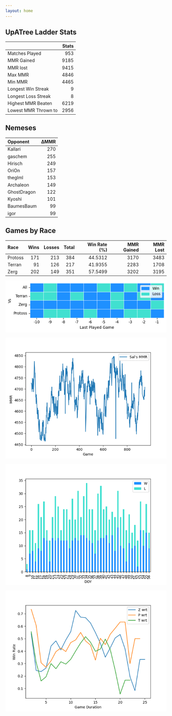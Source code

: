 ```yaml
---
layout: home
---
```


## UpATree Ladder Stats

|                      |   Stats |
|:---------------------|--------:|
| Matches Played       |     953 |
| MMR Gained           |    9185 |
| MMR lost             |    9415 |
| Max MMR              |    4846 |
| Min MMR              |    4465 |
| Longest Win Streak   |       9 |
| Longest Loss Streak  |       8 |
| Highest MMR Beaten   |    6219 |
| Lowest MMR Thrown to |    2956 |

## Nemeses

| Opponent    |   ΔMMR |
|:------------|-------:|
| Kallari     |    270 |
| gaschem     |    255 |
| Hirisch     |    249 |
| OriOn       |    157 |
| theglml     |    153 |
| Archaleon   |    149 |
| GhostDragon |    122 |
| Kyoshi      |    101 |
| BaumesBaum  |     99 |
| igor        |     99 |

## Games by Race

| Race    |   Wins |   Losses |   Total |   Win Rate (%) |   MMR Gained |   MMR Lost |
|:--------|-------:|---------:|--------:|---------------:|-------------:|-----------:|
| Protoss |    171 |      213 |     384 |        44.5312 |         3170 |       3483 |
| Terran  |     91 |      126 |     217 |        41.9355 |         2283 |       1708 |
| Zerg    |    202 |      149 |     351 |        57.5499 |         3202 |       3195 |

![Games by Race](./assets/gm_hist.png)

![Sal's MMR](./assets/MMR.png)

![Daily Stats](./assets/daily.png)

![Win Rate vs Time](./assets/r_wrt.png)

